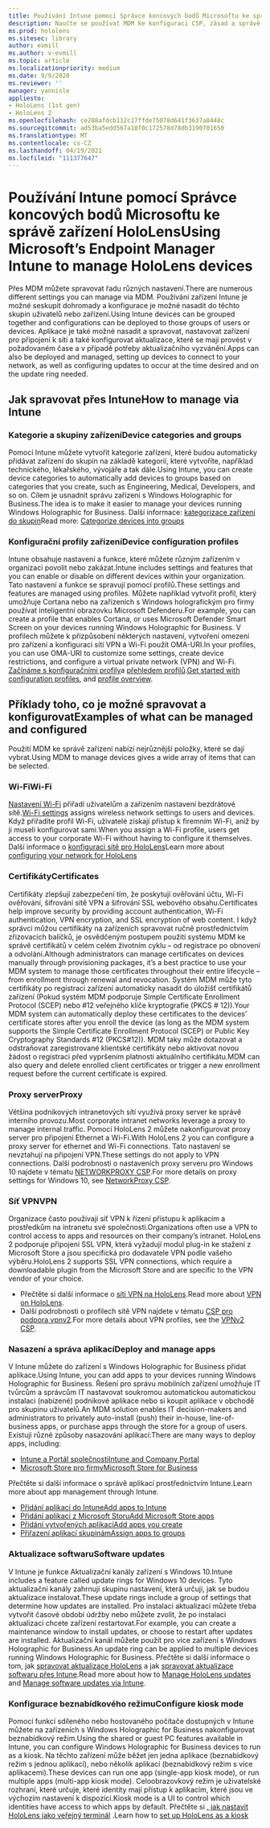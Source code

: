 ```yaml
---
title: Používání Intune pomocí Správce koncových bodů Microsoftu ke správě zařízení HoloLens
description: Naučte se používat MDM ke konfiguraci CSP, zásad a správě zařízení se smíšenými realitami ve velkém měřítku pomocí Intune.
ms.prod: hololens
ms.sitesec: library
author: evmill
ms.author: v-evmill
ms.topic: article
ms.localizationpriority: medium
ms.date: 9/9/2020
ms.reviewer: ''
manager: yannisle
appliesto:
- HoloLens (1st gen)
- HoloLens 2
ms.openlocfilehash: ce288afdcb112c17ffde75078d641f3637a8448c
ms.sourcegitcommit: ad53ba5edd567a18f0c172578d78db3190701650
ms.translationtype: MT
ms.contentlocale: cs-CZ
ms.lasthandoff: 04/19/2021
ms.locfileid: "111377647"
---
```

# <a name="using-microsofts-endpoint-manager-intune-to-manage-hololens-devices"></a><span data-ttu-id="98b51-103">Používání Intune pomocí Správce koncových bodů Microsoftu ke správě zařízení HoloLens</span><span class="sxs-lookup"><span data-stu-id="98b51-103">Using Microsoft’s Endpoint Manager Intune to manage HoloLens devices</span></span>

<span data-ttu-id="98b51-104">Přes MDM můžete spravovat řadu různých nastavení.</span><span class="sxs-lookup"><span data-stu-id="98b51-104">There are numerous different settings you can manage via MDM.</span></span> <span data-ttu-id="98b51-105">Používání zařízení Intune je možné seskupit dohromady a konfigurace je možné nasadit do těchto skupin uživatelů nebo zařízení.</span><span class="sxs-lookup"><span data-stu-id="98b51-105">Using Intune devices can be grouped together and configurations can be deployed to those groups of users or devices.</span></span> <span data-ttu-id="98b51-106">Aplikace je také možné nasadit a spravovat, nastavovat zařízení pro připojení k síti a také konfigurovat aktualizace, které se mají provést v požadovaném čase a v případě potřeby aktualizačního vyzvánění.</span><span class="sxs-lookup"><span data-stu-id="98b51-106">Apps can also be deployed and managed, setting up devices to connect to your network, as well as configuring updates to occur at the time desired and on the update ring needed.</span></span> 

## <a name="how-to-manage-via-intune"></a><span data-ttu-id="98b51-107">Jak spravovat přes Intune</span><span class="sxs-lookup"><span data-stu-id="98b51-107">How to manage via Intune</span></span>

### <a name="device-categories-and-groups"></a><span data-ttu-id="98b51-108">Kategorie a skupiny zařízení</span><span class="sxs-lookup"><span data-stu-id="98b51-108">Device categories and groups</span></span>
<span data-ttu-id="98b51-109">Pomocí Intune můžete vytvořit kategorie zařízení, které budou automaticky přidávat zařízení do skupin na základě kategorií, které vytvoříte, například technického, lékařského, vývojáře a tak dále.</span><span class="sxs-lookup"><span data-stu-id="98b51-109">Using Intune, you can create device categories to automatically add devices to groups based on categories that you create, such as Engineering, Medical, Developers, and so on.</span></span> <span data-ttu-id="98b51-110">Cílem je usnadnit správu zařízení s Windows Holographic for Business.</span><span class="sxs-lookup"><span data-stu-id="98b51-110">The idea is to make it easier to manage your devices running Windows Holographic for Business.</span></span>
<span data-ttu-id="98b51-111">Další informace: [kategorizace zařízení do skupin](https://docs.microsoft.com/mem/intune/enrollment/device-group-mapping)</span><span class="sxs-lookup"><span data-stu-id="98b51-111">Read more: [Categorize devices into groups](https://docs.microsoft.com/mem/intune/enrollment/device-group-mapping)</span></span>

### <a name="device-configuration-profiles"></a><span data-ttu-id="98b51-112">Konfigurační profily zařízení</span><span class="sxs-lookup"><span data-stu-id="98b51-112">Device configuration profiles</span></span>
<span data-ttu-id="98b51-113">Intune obsahuje nastavení a funkce, které můžete různým zařízením v organizaci povolit nebo zakázat.</span><span class="sxs-lookup"><span data-stu-id="98b51-113">Intune includes settings and features that you can enable or disable on different devices within your organization.</span></span> <span data-ttu-id="98b51-114">Tato nastavení a funkce se spravují pomocí profilů.</span><span class="sxs-lookup"><span data-stu-id="98b51-114">These settings and features are managed using profiles.</span></span> <span data-ttu-id="98b51-115">Můžete například vytvořit profil, který umožňuje Cortana nebo na zařízeních s Windows holografickým pro firmy používat inteligentní obrazovku Microsoft Defenderu.</span><span class="sxs-lookup"><span data-stu-id="98b51-115">For example, you can create a profile that enables Cortana, or uses Microsoft Defender Smart Screen on your devices running Windows Holographic for Business.</span></span>
<span data-ttu-id="98b51-116">V profilech můžete k přizpůsobení některých nastavení, vytvoření omezení pro zařízení a konfiguraci sítí VPN a Wi-Fi použít OMA-URI.</span><span class="sxs-lookup"><span data-stu-id="98b51-116">In your profiles, you can use OMA-URI to customize some settings, create device restrictions, and configure a virtual private network (VPN) and Wi-Fi.</span></span>
<span data-ttu-id="98b51-117">[Začínáme s konfiguračními profily](https://docs.microsoft.com/mem/intune/configuration/device-profiles)a [přehledem profilů](https://docs.microsoft.com/mem/intune/configuration/device-profile-create).</span><span class="sxs-lookup"><span data-stu-id="98b51-117">[Get started with configuration profiles](https://docs.microsoft.com/mem/intune/configuration/device-profiles), and [profile overview](https://docs.microsoft.com/mem/intune/configuration/device-profile-create).</span></span>

## <a name="examples-of-what-can-be-managed-and-configured"></a><span data-ttu-id="98b51-118">Příklady toho, co je možné spravovat a konfigurovat</span><span class="sxs-lookup"><span data-stu-id="98b51-118">Examples of what can be managed and configured</span></span>

<span data-ttu-id="98b51-119">Použití MDM ke správě zařízení nabízí nejrůznější položky, které se dají vybrat.</span><span class="sxs-lookup"><span data-stu-id="98b51-119">Using MDM to manage devices gives a wide array of items that can be selected.</span></span> 

### <a name="wi-fi"></a><span data-ttu-id="98b51-120">Wi-Fi</span><span class="sxs-lookup"><span data-stu-id="98b51-120">Wi-Fi</span></span>
<span data-ttu-id="98b51-121">[Nastavení Wi-Fi](https://docs.microsoft.com/mem/intune/configuration/wi-fi-settings-configure) přiřadí uživatelům a zařízením nastavení bezdrátové sítě.</span><span class="sxs-lookup"><span data-stu-id="98b51-121">[Wi-Fi settings](https://docs.microsoft.com/mem/intune/configuration/wi-fi-settings-configure) assigns wireless network settings to users and devices.</span></span> <span data-ttu-id="98b51-122">Když přiřadíte profil Wi-Fi, uživatelé získají přístup k firemním Wi-Fi, aniž by ji museli konfigurovat sami.</span><span class="sxs-lookup"><span data-stu-id="98b51-122">When you assign a Wi-Fi profile, users get access to your corporate Wi-Fi without having to configure it themselves.</span></span>
<span data-ttu-id="98b51-123">Další informace o [konfiguraci sítě pro HoloLens](hololens-commercial-infrastructure.md)</span><span class="sxs-lookup"><span data-stu-id="98b51-123">Learn more about [configuring your network for HoloLens](hololens-commercial-infrastructure.md)</span></span>

### <a name="certificates"></a><span data-ttu-id="98b51-124">Certifikáty</span><span class="sxs-lookup"><span data-stu-id="98b51-124">Certificates</span></span>
<span data-ttu-id="98b51-125">Certifikáty zlepšují zabezpečení tím, že poskytují ověřování účtu, Wi-Fi ověřování, šifrování sítě VPN a šifrování SSL webového obsahu.</span><span class="sxs-lookup"><span data-stu-id="98b51-125">Certificates help improve security by providing account authentication, Wi-Fi authentication, VPN encryption, and SSL encryption of web content.</span></span> <span data-ttu-id="98b51-126">I když správci můžou certifikáty na zařízeních spravovat ručně prostřednictvím zřizovacích balíčků, je osvědčeným postupem použití systému MDM ke správě certifikátů v celém celém životním cyklu – od registrace po obnovení a odvolání.</span><span class="sxs-lookup"><span data-stu-id="98b51-126">Although administrators can manage certificates on devices manually through provisioning packages, it’s a best practice to use your MDM system to manage those certificates throughout their entire lifecycle – from enrollment through renewal and revocation.</span></span> <span data-ttu-id="98b51-127">Systém MDM může tyto certifikáty po registraci zařízení automaticky nasadit do úložišť certifikátů zařízení (Pokud systém MDM podporuje Simple Certificate Enrollment Protocol (SCEP) nebo #12 veřejného klíče kryptografie (PKCS # 12)).</span><span class="sxs-lookup"><span data-stu-id="98b51-127">Your MDM system can automatically deploy these certificates to the devices’ certificate stores after you enroll the device (as long as the MDM system supports the Simple Certificate Enrollment Protocol (SCEP) or Public Key Cryptography Standards #12 (PKCS#12)).</span></span> <span data-ttu-id="98b51-128">MDM taky může dotazovat a odstraňovat zaregistrované klientské certifikáty nebo aktivovat novou žádost o registraci před vypršením platnosti aktuálního certifikátu.</span><span class="sxs-lookup"><span data-stu-id="98b51-128">MDM can also query and delete enrolled client certificates or trigger a new enrollment request before the current certificate is expired.</span></span> 

### <a name="proxy"></a><span data-ttu-id="98b51-129">Proxy server</span><span class="sxs-lookup"><span data-stu-id="98b51-129">Proxy</span></span>
<span data-ttu-id="98b51-130">Většina podnikových intranetových sítí využívá proxy server ke správě interního provozu.</span><span class="sxs-lookup"><span data-stu-id="98b51-130">Most corporate intranet networks leverage a proxy to manage internal traffic.</span></span> <span data-ttu-id="98b51-131">Pomocí HoloLens 2 můžete nakonfigurovat proxy server pro připojení Ethernet a Wi-Fi.</span><span class="sxs-lookup"><span data-stu-id="98b51-131">With HoloLens 2 you can configure a proxy server for ethernet and Wi-Fi connections.</span></span> <span data-ttu-id="98b51-132">Tato nastavení se nevztahují na připojení VPN.</span><span class="sxs-lookup"><span data-stu-id="98b51-132">These settings do not apply to VPN connections.</span></span> <span data-ttu-id="98b51-133">Další podrobnosti o nastaveních proxy serveru pro Windows 10 najdete v tématu [NETWORKPROXY CSP](https://docs.microsoft.com/windows/client-management/mdm/networkproxy-csp).</span><span class="sxs-lookup"><span data-stu-id="98b51-133">For more details on proxy settings for Windows 10, see [NetworkProxy CSP](https://docs.microsoft.com/windows/client-management/mdm/networkproxy-csp).</span></span>

### <a name="vpn"></a><span data-ttu-id="98b51-134">Síť VPN</span><span class="sxs-lookup"><span data-stu-id="98b51-134">VPN</span></span>
<span data-ttu-id="98b51-135">Organizace často používají síť VPN k řízení přístupu k aplikacím a prostředkům na intranetu své společnosti.</span><span class="sxs-lookup"><span data-stu-id="98b51-135">Organizations often use a VPN to control access to apps and resources on their company’s intranet.</span></span> <span data-ttu-id="98b51-136">HoloLens 2 podporuje připojení SSL VPN, která vyžadují modul plug-in ke stažení z Microsoft Store a jsou specifická pro dodavatele VPN podle vašeho výběru.</span><span class="sxs-lookup"><span data-stu-id="98b51-136">HoloLens 2 supports SSL VPN connections, which require a downloadable plugin from the Microsoft Store and are specific to the VPN vendor of your choice.</span></span> 
- <span data-ttu-id="98b51-137">Přečtěte si další informace o [síti VPN na HoloLens](hololens-network.md#vpn).</span><span class="sxs-lookup"><span data-stu-id="98b51-137">Read more about [VPN on HoloLens](hololens-network.md#vpn).</span></span>
- <span data-ttu-id="98b51-138">Další podrobnosti o profilech sítě VPN najdete v tématu [CSP pro podpora vpnv2](https://docs.microsoft.com/windows/client-management/mdm/vpnv2-csp).</span><span class="sxs-lookup"><span data-stu-id="98b51-138">For more details about VPN profiles, see the [VPNv2 CSP](https://docs.microsoft.com/windows/client-management/mdm/vpnv2-csp).</span></span>

### <a name="deploy-and-manage-apps"></a><span data-ttu-id="98b51-139">Nasazení a správa aplikací</span><span class="sxs-lookup"><span data-stu-id="98b51-139">Deploy and manage apps</span></span>
<span data-ttu-id="98b51-140">V Intune můžete do zařízení s Windows Holographic for Business přidat aplikace.</span><span class="sxs-lookup"><span data-stu-id="98b51-140">Using Intune, you can add apps to your devices running Windows Holographic for Business.</span></span> <span data-ttu-id="98b51-141">Řešení pro správu mobilních zařízení umožňuje IT tvůrcům a správcům IT nastavovat soukromou automatickou automatickou instalaci (nabízené) podnikové aplikace nebo si koupit aplikace v obchodě pro skupinu uživatelů.</span><span class="sxs-lookup"><span data-stu-id="98b51-141">An MDM solution enables IT decision-makers and administrators to privately auto-install (push) their in-house, line-of-business apps, or purchase apps through the store for a group of users.</span></span> <span data-ttu-id="98b51-142">Existují různé způsoby nasazování aplikací:</span><span class="sxs-lookup"><span data-stu-id="98b51-142">There are many ways to deploy apps, including:</span></span>
-   [<span data-ttu-id="98b51-143">Intune a Portál společnosti</span><span class="sxs-lookup"><span data-stu-id="98b51-143">Intune and Company Portal</span></span>]( app-deploy-intune.md)
-   [<span data-ttu-id="98b51-144">Microsoft Store pro firmy</span><span class="sxs-lookup"><span data-stu-id="98b51-144">Microsoft Store for Business</span></span>]( app-deploy-store-business.md)

<span data-ttu-id="98b51-145">Přečtěte si další informace o správě aplikací prostřednictvím Intune.</span><span class="sxs-lookup"><span data-stu-id="98b51-145">Learn more about app management through Intune.</span></span>
-   [<span data-ttu-id="98b51-146">Přidání aplikací do Intune</span><span class="sxs-lookup"><span data-stu-id="98b51-146">Add apps to Intune</span></span>](https://docs.microsoft.com/mem/intune/apps/apps-add)
-   [<span data-ttu-id="98b51-147">Přidání aplikací z Microsoft Storu</span><span class="sxs-lookup"><span data-stu-id="98b51-147">Add Microsoft Store apps</span></span>](https://docs.microsoft.com/mem/intune/apps/store-apps-windows)
-   [<span data-ttu-id="98b51-148">Přidání vytvořených aplikací</span><span class="sxs-lookup"><span data-stu-id="98b51-148">Add apps you create</span></span>](https://docs.microsoft.com/mem/intune/apps/lob-apps-windows)
- [<span data-ttu-id="98b51-149">Přiřazení aplikací skupinám</span><span class="sxs-lookup"><span data-stu-id="98b51-149">Assign apps to groups</span></span>](https://docs.microsoft.com/mem/intune/apps/apps-deploy)

### <a name="software-updates"></a><span data-ttu-id="98b51-150">Aktualizace softwaru</span><span class="sxs-lookup"><span data-stu-id="98b51-150">Software updates</span></span>
<span data-ttu-id="98b51-151">V Intune je funkce Aktualizační kanály zařízení s Windows 10.</span><span class="sxs-lookup"><span data-stu-id="98b51-151">Intune includes a feature called update rings for Windows 10 devices.</span></span> <span data-ttu-id="98b51-152">Tyto aktualizační kanály zahrnují skupinu nastavení, která určují, jak se budou aktualizace instalovat.</span><span class="sxs-lookup"><span data-stu-id="98b51-152">These update rings include a group of settings that determine how updates are installed.</span></span> <span data-ttu-id="98b51-153">Pro instalaci aktualizací můžete třeba vytvořit časové období údržby nebo můžete zvolit, že po instalaci aktualizací chcete zařízení restartovat.</span><span class="sxs-lookup"><span data-stu-id="98b51-153">For example, you can create a maintenance window to install updates, or choose to restart after updates are installed.</span></span> <span data-ttu-id="98b51-154">Aktualizační kanál můžete použít pro více zařízení s Windows Holographic for Business.</span><span class="sxs-lookup"><span data-stu-id="98b51-154">An update ring can be applied to multiple devices running Windows Holographic for Business.</span></span>
<span data-ttu-id="98b51-155">Přečtěte si další informace o tom, jak [spravovat aktualizace HoloLens](hololens-updates.md) a jak [spravovat aktualizace softwaru přes Intune](https://docs.microsoft.com/mem/intune/protect/windows-update-for-business-configure).</span><span class="sxs-lookup"><span data-stu-id="98b51-155">Read more about how to [Manage HoloLens updates](hololens-updates.md) and [Manage software updates via Intune](https://docs.microsoft.com/mem/intune/protect/windows-update-for-business-configure).</span></span>

### <a name="configure-kiosk-mode"></a><span data-ttu-id="98b51-156">Konfigurace beznabídkového režimu</span><span class="sxs-lookup"><span data-stu-id="98b51-156">Configure kiosk mode</span></span>
<span data-ttu-id="98b51-157">Pomocí funkcí sdíleného nebo hostovaného počítače dostupných v Intune můžete na zařízeních s Windows Holographic for Business nakonfigurovat beznabídkový režim.</span><span class="sxs-lookup"><span data-stu-id="98b51-157">Using the shared or guest PC features available in Intune, you can configure Windows Holographic for Business devices to run as a kiosk.</span></span> <span data-ttu-id="98b51-158">Na těchto zařízení může běžet jen jedna aplikace (beznabídkový režim s jednou aplikací), nebo několik aplikací (beznabídkový režim s více aplikacemi).</span><span class="sxs-lookup"><span data-stu-id="98b51-158">These devices can run one app (single-app kiosk mode), or run multiple apps (multi-app kiosk mode).</span></span> <span data-ttu-id="98b51-159">Celoobrazovkový režim je uživatelské rozhraní, které určuje, které identity mají přístup k aplikacím, které jsou ve výchozím nastavení k dispozici.</span><span class="sxs-lookup"><span data-stu-id="98b51-159">Kiosk mode is a UI to control which identities have access to which apps by default.</span></span>
<span data-ttu-id="98b51-160">Přečtěte si [, jak nastavit HoloLens jako veřejný terminál]( hololens-kiosk.md) .</span><span class="sxs-lookup"><span data-stu-id="98b51-160">Learn how to [set up HoloLens as a kiosk]( hololens-kiosk.md)</span></span>

